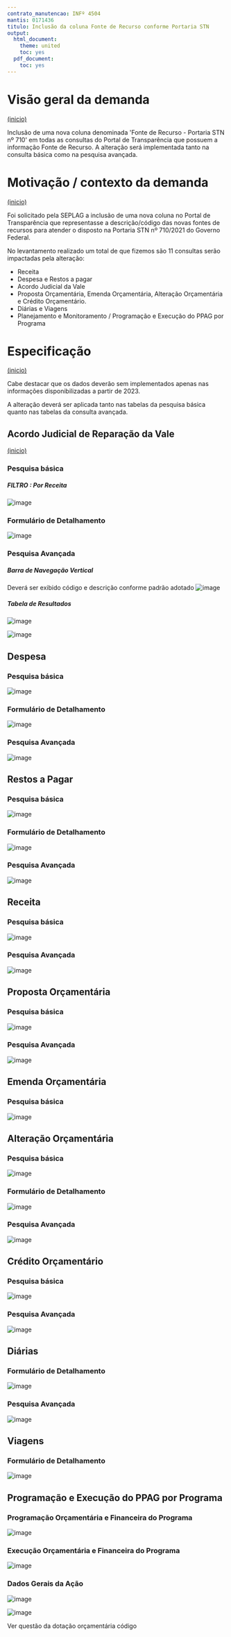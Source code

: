 ```yaml
---
contrato_manutencao: INFº 4504
mantis: 0171436
titulo: Inclusão da coluna Fonte de Recurso conforme Portaria STN
output:
  html_document:
    theme: united
    toc: yes
  pdf_document:
    toc: yes
---
```

# Visão geral da demanda
<a href="#top">(inicio)</a>

Inclusão de uma nova coluna denominada 'Fonte de Recurso - Portaria STN nº 710' em todas as consultas do Portal de Transparência que possuem a informação Fonte de Recurso. A alteração será implementada tanto na consulta básica como na pesquisa avançada.

# Motivação / contexto da demanda
<a href="#top">(inicio)</a>

Foi solicitado pela SEPLAG a inclusão de uma nova coluna no Portal de Transparência que representasse a descrição/código das novas fontes de recursos para atender o disposto na Portaria STN nº 710/2021 do Governo Federal.

No levantamento realizado um total de que fizemos são 11 consultas serão impactadas pela alteração:
- Receita
- Despesa e Restos a pagar
- Acordo Judicial da Vale
- Proposta Orçamentária, Emenda Orçamentária, Alteração Orçamentária e Crédito Orçamentário.
- Diárias e Viagens
- Planejamento e Monitoramento / Programação e Execução do PPAG por Programa


# Especificação
<a href="#top">(inicio)</a>

Cabe destacar que os dados deverão sem implementados apenas nas informações disponibilizadas a partir de 2023.

A alteração deverá ser aplicada tanto nas tabelas da pesquisa básica quanto nas tabelas da consulta avançada.

## Acordo Judicial de Reparação da Vale
<a href="#top">(inicio)</a>

### Pesquisa básica

##### FILTRO : Por Receita

![image](https://user-images.githubusercontent.com/53793354/228531669-a563c655-67f1-46ec-a34a-ee086c95523d.png)

### Formulário de Detalhamento

![image](https://user-images.githubusercontent.com/53793354/228533056-d84cea10-668f-4e47-88f6-3ba0cdc04e85.png)


### Pesquisa Avançada

##### Barra de Navegação Vertical
Deverá ser exibido código e descrição conforme padrão adotado
![image](https://user-images.githubusercontent.com/53793354/228532348-21f2d57f-fa8b-4eee-8aa0-642011e92a99.png)

##### Tabela de Resultados

![image](https://user-images.githubusercontent.com/53793354/228532309-5db04122-9d43-4498-a6c8-183bddc10533.png)


![image](https://user-images.githubusercontent.com/53793354/228532231-14fa5421-6779-4172-89c7-84d73219e363.png)

## Despesa

### Pesquisa básica

![image](https://user-images.githubusercontent.com/53793354/228532796-9dc2850b-ed0d-494a-b282-67b4b680ca33.png)

### Formulário de Detalhamento

![image](https://user-images.githubusercontent.com/53793354/228533216-4f2603c8-7a85-45cd-bd53-c01796abd065.png)

### Pesquisa Avançada
![image](https://user-images.githubusercontent.com/53793354/228533321-67582029-b38c-4ea9-8a64-eb8092ed8888.png)


## Restos a Pagar

### Pesquisa básica
![image](https://user-images.githubusercontent.com/53793354/228533582-ee9cd4b4-a3cb-49f8-83e4-f4c823b4c65b.png)


### Formulário de Detalhamento
![image](https://user-images.githubusercontent.com/53793354/228533512-58ae1c36-a3db-4914-8912-480144b29d86.png)

### Pesquisa Avançada
![image](https://user-images.githubusercontent.com/53793354/228533321-67582029-b38c-4ea9-8a64-eb8092ed8888.png)

## Receita

### Pesquisa básica
![image](https://user-images.githubusercontent.com/53793354/228533791-e6718110-401e-42c7-987c-3de02249033c.png)

### Pesquisa Avançada

![image](https://user-images.githubusercontent.com/53793354/228533717-c75b402b-9d13-47dc-ae63-3daa8107d06b.png)


## Proposta Orçamentária

### Pesquisa básica
![image](https://user-images.githubusercontent.com/53793354/228534157-cad938e6-8048-4ca6-8b64-608326389f65.png)

### Pesquisa Avançada
![image](https://user-images.githubusercontent.com/53793354/228534110-6fb9e567-29cc-4398-ab12-7f6bff87a28c.png)



## Emenda Orçamentária

### Pesquisa básica

![image](https://user-images.githubusercontent.com/53793354/228534304-6986301f-3222-4b7c-80bd-430021943d50.png)


## Alteração Orçamentária

### Pesquisa básica
![image](https://user-images.githubusercontent.com/53793354/228534938-e4c56878-4e85-43d6-8be2-31377d1db196.png)

### Formulário de Detalhamento

![image](https://user-images.githubusercontent.com/53793354/228534886-f1584c29-f366-4648-9703-b05daf846e6d.png)

### Pesquisa Avançada
![image](https://user-images.githubusercontent.com/53793354/228534484-873ca691-fc41-4483-b48e-0ad09b9ee484.png)


## Crédito Orçamentário

### Pesquisa básica

![image](https://user-images.githubusercontent.com/53793354/228535152-3cc49e7d-9820-4df4-ba74-1e369ff8cc3a.png)


### Pesquisa Avançada
![image](https://user-images.githubusercontent.com/53793354/228535066-d76c99c6-da02-4bb1-a388-0e1e7e094c59.png)

## Diárias



### Formulário de Detalhamento
![image](https://user-images.githubusercontent.com/53793354/228535354-02a48d14-abef-45f8-a6af-1aa17fd38f76.png)



### Pesquisa Avançada
![image](https://user-images.githubusercontent.com/53793354/228535458-9272de51-4a93-4886-ab94-52013f9a460f.png)


## Viagens


### Formulário de Detalhamento
![image](https://user-images.githubusercontent.com/53793354/228535536-9a39f046-6c80-48a4-9193-52de65e1cb1c.png)


## Programação e Execução do PPAG por Programa

### Programação Orçamentária e Financeira do Programa
![image](https://user-images.githubusercontent.com/53793354/228548823-d6c2459b-8fda-4fdb-9a43-c1b174016ebb.png)

### Execução Orçamentária e Financeira do Programa

![image](https://user-images.githubusercontent.com/53793354/228545971-088c1ee3-3983-4a80-8ac0-1e55efd97a25.png)


### Dados Gerais da Ação
![image](https://user-images.githubusercontent.com/53793354/228550183-6acf8c0c-e7e0-4d0c-90da-c89deefbd835.png)

![image](https://user-images.githubusercontent.com/53793354/228539457-dd2a2a6f-7ac8-48cb-8238-3b90576423e0.png)








Ver questão da dotação orçamentária código












